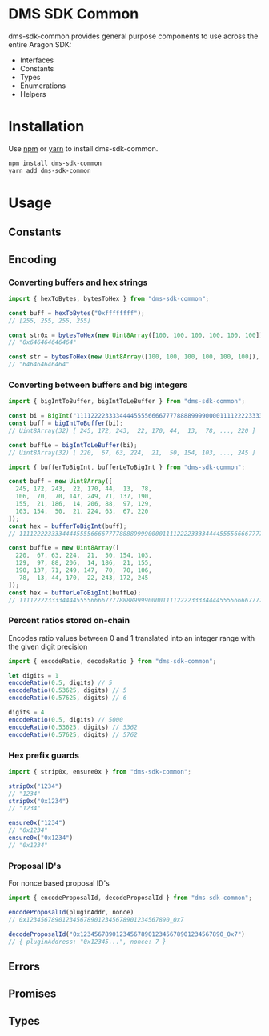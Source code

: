 # DMS SDK Common

dms-sdk-common provides general purpose components to use across the entire Aragon SDK:
- Interfaces
- Constants
- Types
- Enumerations
- Helpers

# Installation

Use [npm](https://www.npmjs.com/) or [yarn](https://yarnpkg.com/) to install
dms-sdk-common.

```bash
npm install dms-sdk-common
yarn add dms-sdk-common
```

# Usage

## Constants

## Encoding

### Converting buffers and hex strings

```ts
import { hexToBytes, bytesToHex } from "dms-sdk-common";

const buff = hexToBytes("0xffffffff");
// [255, 255, 255, 255]

const str0x = bytesToHex(new Uint8Array([100, 100, 100, 100, 100, 100]));
// "0x646464646464"

const str = bytesToHex(new Uint8Array([100, 100, 100, 100, 100, 100]), true);
// "646464646464"
```

### Converting between buffers and big integers

```ts
import { bigIntToBuffer, bigIntToLeBuffer } from "dms-sdk-common";

const bi = BigInt("111122223333444455556666777788889999000011112222333344445555666677778888999900")
const buff = bigIntToBuffer(bi);
// Uint8Array(32) [ 245, 172, 243,  22, 170, 44,  13,  78, ..., 220 ]

const buffLe = bigIntToLeBuffer(bi);
// Uint8Array(32) [ 220,  67, 63, 224,  21,  50, 154, 103, ..., 245 ]
```

```ts
import { bufferToBigInt, bufferLeToBigInt } from "dms-sdk-common";

const buff = new Uint8Array([
  245, 172, 243,  22, 170, 44,  13,  78,
  106,  70,  70, 147, 249, 71, 137, 190,
  155,  21, 186,  14, 206, 88,  97, 129,
  103, 154,  50,  21, 224, 63,  67, 220
]);
const hex = bufferToBigInt(buff);
// 111122223333444455556666777788889999000011112222333344445555666677778888999900n

const buffLe = new Uint8Array([
  220,  67, 63, 224,  21,  50, 154, 103,
  129,  97, 88, 206,  14, 186,  21, 155,
  190, 137, 71, 249, 147,  70,  70, 106,
   78,  13, 44, 170,  22, 243, 172, 245
]);
const hex = bufferLeToBigInt(buffLe);
// 111122223333444455556666777788889999000011112222333344445555666677778888999900n
```

### Percent ratios stored on-chain

Encodes ratio values between 0 and 1 translated into an integer range with the given digit precision

```ts
import { encodeRatio, decodeRatio } from "dms-sdk-common";

let digits = 1
encodeRatio(0.5, digits) // 5
encodeRatio(0.53625, digits) // 5
encodeRatio(0.57625, digits) // 6

digits = 4
encodeRatio(0.5, digits) // 5000
encodeRatio(0.53625, digits) // 5362
encodeRatio(0.57625, digits) // 5762
```

### Hex prefix guards

```ts
import { strip0x, ensure0x } from "dms-sdk-common";

strip0x("1234")
// "1234"
strip0x("0x1234")
// "1234"

ensure0x("1234")
// "0x1234"
ensure0x("0x1234")
// "0x1234"
```

### Proposal ID's

For nonce based proposal ID's

```ts
import { encodeProposalId, decodeProposalId } from "dms-sdk-common";

encodeProposalId(pluginAddr, nonce)
// 0x1234567890123456789012345678901234567890_0x7

decodeProposalId("0x1234567890123456789012345678901234567890_0x7")
// { pluginAddress: "0x12345...", nonce: 7 }

```

## Errors

## Promises

## Types
